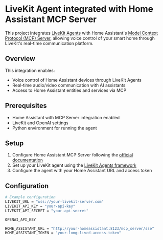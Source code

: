 # LiveKit Agent integrated with Home Assistant MCP Server

This project integrates [LiveKit Agents](https://github.com/livekit/agents) with Home Assistant's [Model Context Protocol (MCP) Server](https://www.home-assistant.io/integrations/mcp_server/), allowing voice control of your smart home through LiveKit's real-time communication platform.

## Overview

This integration enables:
- Voice control of Home Assistant devices through LiveKit Agents
- Real-time audio/video communication with AI assistants
- Access to Home Assistant entities and services via MCP

## Prerequisites

- Home Assistant with MCP Server integration enabled
- LiveKit and OpenAI settings
- Python environment for running the agent

## Setup

1. Configure Home Assistant MCP Server following the [official documentation](https://www.home-assistant.io/integrations/mcp_server/)
2. Set up your LiveKit agent using the [LiveKit Agents framework](https://github.com/livekit/agents)
3. Configure the agent with your Home Assistant URL and access token

## Configuration

```bash
# Example configuration
LIVEKIT_URL = "wss://your-livekit-server.com"
LIVEKIT_API_KEY = "your-api-key"
LIVEKIT_API_SECRET = "your-api-secret"

OPENAI_API_KEY

HOME_ASSISTANT_URL = "http://your-homeassistant:8123/mcp_server/sse"
HOME_ASSISTANT_TOKEN = "your-long-lived-access-token"
```
